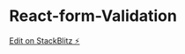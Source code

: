 # React-form-Validation

[Edit on StackBlitz ⚡️](https://stackblitz.com/edit/stackblitz-starters-egz6gz)